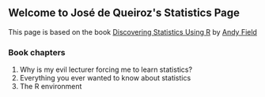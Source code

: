## Welcome to José de Queiroz's Statistics Page

This page is based on the book [Discovering Statistics Using R](https://us.sagepub.com/en-us/nam/discovering-statistics-using-r/book236067) by [Andy Field](https://us.sagepub.com/en-us/nam/author/andy-field-0) 

### Book chapters

1. Why is my evil lecturer forcing me to learn statistics?
2. Everything you ever wanted to know about statistics
3. The R environment

<!--- ![Family](Screenshot%20from%202018-03-05%2014-02-58.png?raw=true "Family") 

### Markdown

Markdown is a lightweight and easy-to-use syntax for styling your writing. It includes conventions for

```markdown
Syntax highlighted code block

# Header 1
## Header 2
### Header 3

- Bulleted
- List

1. Numbered
2. List

**Bold** and _Italic_ and `Code` text

[Link](url) and ![Image](src)
```

For more details see [GitHub Flavored Markdown](https://guides.github.com/features/mastering-markdown/).

### Jekyll Themes

Your Pages site will use the layout and styles from the Jekyll theme you have selected in your [repository settings](https://github.com/jdequeir/statistics/settings). The name of this theme is saved in the Jekyll `_config.yml` configuration file.

### Support or Contact

Having trouble with Pages? Check out our [documentation](https://help.github.com/categories/github-pages-basics/) or [contact support](https://github.com/contact) and we’ll help you sort it out.

-->
